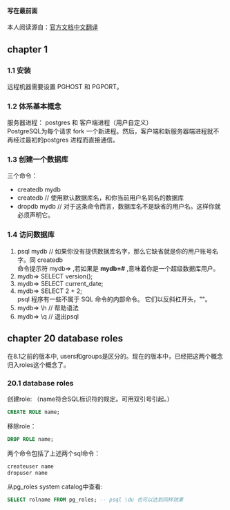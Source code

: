 #### 写在最前面
本人阅读源自：[官方文档中文翻译](http://wiki.postgresql.org/wiki/9.1%E6%96%87%E6%A1%A3%E7%BF%BB%E8%AF%91%E9%A1%B9%E7%9B%AE)

## chapter 1
### 1.1 安装
远程机器需要设置 PGHOST 和 PGPORT。
### 1.2 体系基本概念
服务器进程： postgres 和 客户端进程（用户自定义）  
PostgreSQL为每个请求 fork 一个新进程。然后，客户端和新服务器端进程就不再经过最初的postgres 进程而直接通信。

### 1.3 创建一个数据库
三个命令：  
* createdb mydb
* createdb  // 使用默认数据库名，和你当前用户名同名的数据库
* dropdb mydb  // 对于这条命令而言，数据库名不是缺省的用户名。这样你就必须声明它。  

### 1.4 访问数据库
1. psql mydb // 如果你没有提供数据库名字，那么它缺省就是你的用户账号名字。同 createdb  
命令提示符 mydb=> ,若如果是 **mydb=#** ,意味着你是一个超级数据库用户。  
2. mydb=> SELECT version();  
3. mydb=> SELECT current_date;  
4. mydb=> SELECT 2 + 2;  
psql 程序有一些不属于 SQL 命令的内部命令。 它们以反斜杠开头，"\"。  
5. mydb=> \h // 帮助语法
6. mydb=> \q // 退出psql

## chapter 20 database roles
在8.1之前的版本中, users和groups是区分的。现在的版本中，已经把这两个概念归入roles这个概念了。  
### 20.1 database roles
创建role: （name符合SQL标识符的规定。可用双引号引起。）  
```sql
CREATE ROLE name;
```
移除role：
```sql
DROP ROLE name;
```
两个命令包括了上述两个sql命令：
```bash
createuser name
dropuser name
```
从pg_roles system catalog中查看:
```sql
SELECT rolname FROM pg_roles; -- psql \du 也可以达到同样效果
```

